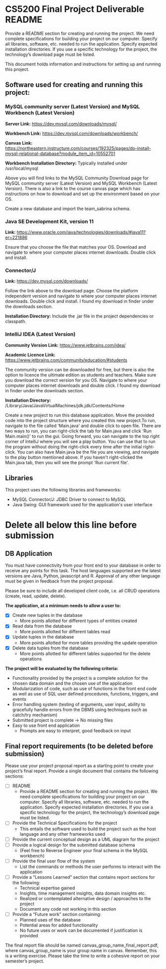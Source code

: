 # CS5200 Final Project Deliverable README
Provide a README section for creating and running the project. We need complete specifications 
for building your project on our computer. Specify all libraries, software, etc. needed to run 
the application. Specify expected installation directories. If you use a specific technology for 
the project, the technology’s download page must be listed.

This document holds information and instructions for setting up and running this project.
## Software used for creating and running this project:
### MySQL community server (Latest Version) and MySQL Workbench (Latest Version)
**Server Link:** https://dev.mysql.com/downloads/mysql/

**Workbench Link:** https://dev.mysql.com/downloads/workbench/

**Canvas Link:** https://northeastern.instructure.com/courses/192325/pages/do-install-mysql-relational-database?module_item_id=10552701

**Workbench Installation Directory:** Typically installed under /usr/local/mysql

Above you will find links to the MySQL Community Download page for MySQL community server 
(Latest Version) and MySQL Workbench (Latest Version). There is also a link to the course canvas 
page which has instructions on how to download and set up the environment based on your OS.

Create a new database and import the team_sabrina schema.

### Java SE Development Kit, version 11
**Link:** https://www.oracle.com/java/technologies/downloads/#java11?er=221886

Ensure that you choose the file that matches your OS. Download and navigate to where your computer 
places internet downloads. Double click and install.

### Connector/J
**Link:** https://dev.mysql.com/downloads/

Follow the link above to the download page.
Choose the platform independent version and navigate to where your computer places internet
downloads. Double click and install. I found my download in finder under the downloads section.

**Installation Directory:** Include the .jar file in the project dependencies or classpath.

### IntelliJ IDEA (Latest Version)
**Community Version Link:** https://www.jetbrains.com/idea/

**Academic Licence Link:** https://www.jetbrains.com/community/education/#students

The community version can be downloaded for free, but there is also the option to licence the 
ultimate edition as students and teachers. Make sure you download the 
correct version for you OS. Navigate to where your computer places internet
downloads and double click. I found my download in finder under the downloads section.

**Installation Directory:** /Library/Java/JavaVirtualMachines/jdk<version>.jdk/Contents/Home

Create a new project to run this database application. Move the provided code into the project 
structure where you created this new project.To run, navigate to the file called 'Main.java' and
double click to open file. There are two ways to run, you can right-click the tab for Main.java and 
click 'Run Main.main()' to run the gui. Going forward, you can navigate to the top right corner of 
IntelliJ where you will see a play button. You can use that to run the program without doing the 
right-click every time after the initial right-click. 
You can also have Main.java be the file you are viewing, and navigate to the play button 
mentioned above. If you haven't right-clicked the Main.java tab, then you will see the prompt 
'Run current file'.

## Libraries
This project uses the following libraries and frameworks:

* MySQL Connector/J: JDBC Driver to connect to MySQL 
* Java Swing: GUI framework used for the application's user interface

# Delete all below this line before submission
## DB Application 
You must have connectivity from your front end to your database in order to receive any points 
for this task. The host languages supported are the latest versions are Java, Python, 
javascript and R. Approval of any other language must be given in feedback from the 
project proposal.

Please be sure to include all  developed client code, i.e. all CRUD 
operations (create, read, update, delete). 

**The application, at a minimum needs to allow a user to:**

- [x] Create new tuples in the database
  * More points allotted for different types of entities created                                      
- [x] Read data from the database 
  * More points allotted for different tables read                                                                                  
- [x] Update tuples in the database
  * More points allotted for more tables providing the update operation                                       
- [x] Delete data tuples from the database
  * More points allotted for different tables supported for the delete operations  

**The project will be evaluated by the following criteria:**

* Functionality provided by the project is a complete solution for the chosen data domain and 
the chosen use of the application
* Modularization of code, such as use of functions in the front end code as well as use of SQL 
user defined procedures, functions, triggers, and events          
* Error handling system (testing of arguments, user input, ability to gracefully handle errors 
from the DBMS using techniques such as catch/try mechanism)              
* Submitted project is complete -> No missing files
* Easy to use front end application
  * Prompts are easy to interpret, good feedback on input

## Final report requirements **(to be deleted before submission)**
Please use your project proposal report as a starting point to create your project’s final report. 
Provide a single document that contains the following sections:
- [ ] README 
  * Provide a README section for creating and running the project. We need complete specifications 
    for building your project on our computer. Specify all libraries, software, etc. needed to run
    the application. Specify expected installation directories. If you use a specific
    technology for the project, the technology’s download page must be listed.
- [ ] Provide the Technical Specifications for the project 
  * This entails the software used to build the project such as the host language and 
  any other frameworks used
- [ ] Provide the current conceptual design as a UML diagram for the project
- [ ] Provide a logical design for the submitted database schema 
  * (Feel free to Reverse Engineer your final schema in the MySQL workbench)
- [ ] Provide the final user flow of the system
  * List the commands or methods the user performs to interact with the application
- [ ] Provide a “Lessons Learned” section that contains report sections for the following:
  * Technical expertise gained
  * Insights, time management insights, data domain insights etc.
  * Realized or contemplated alternative design / approaches to the project
  * Document any code not working in this section
- [ ] Provide a “Future work” section containing:
  * Planned uses of the database
  * Potential areas for added functionality
  * No future uses or work can be documented if justification is provided

The final report file should be named canvas_group_name_final_report.pdf, where canvas_group_name
is your group name in canvas. Remember, this is a writing exercise. Please take the 
time to write a cohesive report on your semester’s project.